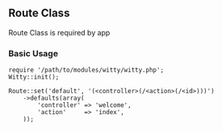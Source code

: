 ## Route Class

Route Class is required by app

### Basic Usage

	require '/path/to/modules/witty/witty.php';
	Witty::init();

	Route::set('default', '(<controller>(/<action>(/<id>)))')
		->defaults(array(
			'controller' => 'welcome',
			'action'     => 'index',
		));
